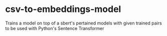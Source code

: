 # csv-to-embeddings-model
Trains a model on top of a sbert's pertained models with given trained pairs to be used with Python's Sentence Transformer
